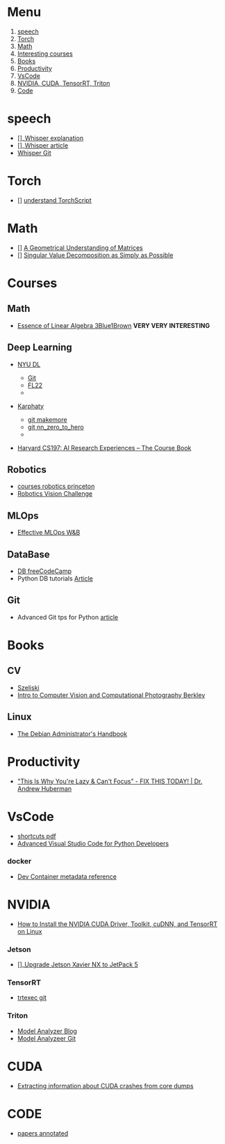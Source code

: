 # Menu

1. [speech](#speech)
2. [Torch](#Torch)
3. [Math](#Math)
4. [Interesting courses](#Courses)
5. [Books](#Books)
6. [Productivity](#Productivity)
7. [VsCode](#VsCode)
8. [NVIDIA, CUDA, TensorRT, Triton](#NVIDIA)
9. [Code](#CODE)

# speech

- []_[Whisper explanation](https://towardsdatascience.com/whisper-transcribe-translate-audio-files-with-human-level-performance-df044499877)
- []_[Whisper article](https://cdn.openai.com/papers/whisper.pdf)
- [Whisper Git](https://github.com/openai/whisper)


# Torch
- [] [understand TorchScript](https://paulbridger.com/posts/mastering-torchscript/)


# Math
 - [] [A Geometrical Understanding of Matrices](https://gregorygundersen.com/blog/2018/10/24/matrices/)
 - [] [Singular Value Decomposition as Simply as Possible](https://gregorygundersen.com/blog/2018/12/10/svd/)


# Courses

## Math
* [Essence of Linear Algebra 3Blue1Brown](https://www.youtube.com/playlist?list=PLZHQObOWTQDPD3MizzM2xVFitgF8hE_ab)  **VERY VERY INTERESTING**

## Deep Learning

* [NYU DL](https://www.youtube.com/playlist?list=PLLHTzKZzVU9e6xUfG10TkTWApKSZCzuBI)
    * [Git](https://github.com/Atcold/pytorch-Deep-Learning)
    * [FL22](https://atcold.github.io/NYU-DLFL22/)
    * 
 
* [Karphaty](https://www.youtube.com/playlist?list=PLAqhIrjkxbuWI23v9cThsA9GvCAUhRvKZ)

    * [git makemore](https://github.com/karpathy/makemore)
    * [git nn_zero_to_hero](https://github.com/karpathy/nn-zero-to-hero)
    *

* [Harvard CS197: AI Research Experiences – The Course Book](https://docs.google.com/document/d/1uvAbEhbgS_M-uDMTzmOWRlYxqCkogKRXdbKYYT98ooc/edit#heading=h.abhahcuhwib5)

## Robotics
* [courses robotics princeton](https://www.youtube.com/playlist?list=PLF8B1bJgOQK67xkgYz_Xtx0ShjcqfdXwE)
* [Robotics Vision Challenge](https://nikosuenderhauf.github.io/roboticvisionchallenges/index.html)

## MLOps
* [Effective MLOps W&B](https://www.wandb.courses/collections)

## DataBase
* [DB freeCodeCamp](https://www.youtube.com/watch?v=4cWkVbC2bNE)
* Python DB tutorials [Article](https://realpython.com/tutorials/databases/)

## Git
* Advanced Git tps for Python [article](https://realpython.com/advanced-git-for-pythonistas/)

# Books

## CV

* [Szeliski](http://szeliski.org/Book/)
* [ Intro to Computer Vision and Computational Photography Berkley](https://inst.eecs.berkeley.edu/~cs194-26/fa20/)

## Linux
* [The Debian Administrator's Handbook](https://debian-handbook.info/browse/stable/)

# Productivity

* ["This Is Why You're Lazy & Can't Focus" - FIX THIS TODAY! | Dr. Andrew Huberman](https://www.youtube.com/watch?v=NKyyF9MQXn4)

# VsCode

* [shortcuts pdf](https://code.visualstudio.com/shortcuts/keyboard-shortcuts-linux.pdf)
* [Advanced Visual Studio Code for Python Developers](https://realpython.com/advanced-visual-studio-code-python/)

### docker
* [Dev Container metadata reference](https://containers.dev/implementors/json_reference/)


# NVIDIA

* [How to Install the NVIDIA CUDA Driver, Toolkit, cuDNN, and TensorRT on Linux](https://medium.datadriveninvestor.com/how-to-install-the-nvidia-cuda-driver-toolkit-cudnn-and-tensorrt-on-linux-cd5b3a4f824)

### Jetson
* []_[Upgrade Jetson Xavier NX to JetPack 5](https://jetsonhacks.com/2022/11/03/upgrade-jetson-xavier-nx-to-jetpack-5/)

### TensorRT
* [trtexec git](https://github.com/NVIDIA/TensorRT/tree/master/samples/trtexec)

### Triton
* [Model Analyzer Blog](https://developer.nvidia.com/blog/maximizing-deep-learning-inference-performance-with-nvidia-model-analyzer/)
* [Model Analyzeer Git](https://github.com/triton-inference-server/model_analyzer)

# CUDA
* [Extracting information about CUDA crashes from core dumps](https://zdevito.github.io/2022/07/28/cuda-core-dumps.html)

# CODE

* [papers annotated](https://nn.labml.ai/index.html)